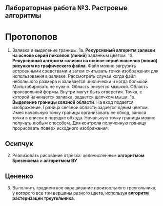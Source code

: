 ## Лабораторная работа №3. Растровые алгоритмы

# Протопопов
1. Заливка и выделение границы.
1а. **Рекурсивный алгоритм заливки на основе серий пикселов (линий)**  заданным цветом.
1б. **Рекурсивный алгоритм заливки на основе серий пикселов (линий)  рисунком из графического файла**. Файл можно загрузить встроенными средствами и затем считывать точки изображения для использования в заливке. Рассмотреть случаи когда файл небольшого размера и заливается циклически и когда большой. Масштабировать не нужно. Область рисуется мышкой. Область произвольной формы. Внутри могут быть отверстия. Точка, с которой начинается заливка, задается щелчком мыши.
1в. **Выделение границы связной области**. На вход подается изображение. Граница связной области задается одним цветом. Имея начальную точку границы организовать ее обход, занося точки в список в порядке обхода. Начальную точку границы можно получать любым способом. Для контроля полученную границу прорисовать поверх исходного изображения.

## Осипчук
2. Реализовать рисование отрезка: целочисленным **алгоритмом Брезенхема**  и **алгоритмом ВУ**

## Цененко
3. Выполнить градиентное окрашивание произвольного треугольника, у которого все три вершины разного цвета, используя **алгоритм растеризации треугольника**.
